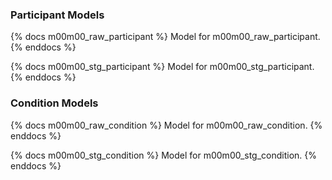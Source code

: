### Participant Models

{% docs m00m00_raw_participant %}
Model for m00m00_raw_participant.
{% enddocs %}

{% docs m00m00_stg_participant %}
Model for m00m00_stg_participant.
{% enddocs %}

### Condition Models

{% docs m00m00_raw_condition %}
Model for m00m00_raw_condition.
{% enddocs %}

{% docs m00m00_stg_condition %}
Model for m00m00_stg_condition.
{% enddocs %}
